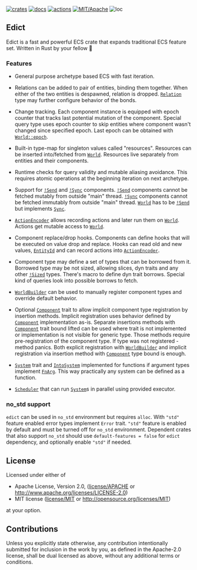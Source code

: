 
[![crates](https://img.shields.io/crates/v/edict.svg?style=for-the-badge&label=edict)](https://crates.io/crates/edict)
[![docs](https://img.shields.io/badge/docs.rs-edict-66c2a5?style=for-the-badge&labelColor=555555&logoColor=white)](https://docs.rs/edict)
[![actions](https://img.shields.io/github/actions/workflow/status/zakarumych/edict/badge.yml?branch=master&style=for-the-badge)](https://github.com/zakarumych/edict/actions/workflows/badge.yml)
[![MIT/Apache](https://img.shields.io/badge/license-MIT%2FApache-blue.svg?style=for-the-badge)](COPYING)
![loc](https://img.shields.io/tokei/lines/github/zakarumych/edict?style=for-the-badge)

## Edict

Edict is a fast and powerful ECS crate that expands traditional ECS feature set.
Written in Rust by your fellow 🦀

### Features

* General purpose archetype based ECS with fast iteration.

* Relations can be added to pair of entities, binding them together.
  When either of the two entities is despawned, relation is dropped.
  [`Relation`] type may further configure behavior of the bonds.

* Change tracking.
  Each component instance is equipped with epoch counter that tracks last potential mutation of the component.
  Special query type uses epoch counter to skip entities where component wasn't changed since specified epoch.
  Last epoch can be obtained with [`World::epoch`].

* Built-in type-map for singleton values called "resources".
  Resources can be inserted into/fetched from [`World`].
  Resources live separately from entities and their components.

* Runtime checks for query validity and mutable aliasing avoidance.
  This requires atomic operations at the beginning iteration on next archetype.

* Support for [`!Send`] and [`!Sync`] components.
  [`!Send`] components cannot be fetched mutably from outside "main" thread.
  [`!Sync`] components cannot be fetched immutably from outside "main" thread.
  [`World`] has to be [`!Send`] but implements [`Sync`].

* [`ActionEncoder`] allows recording actions and later run them on [`World`].
  Actions get mutable access to [`World`].

* Component replace/drop hooks.
  Components can define hooks that will be executed on value drop and replace.
  Hooks can read old and new values, [`EntityId`] and can record actions into [`ActionEncoder`].

* Component type may define a set of types that can be borrowed from it.
  Borrowed type may be not sized, allowing slices, dyn traits and any other [`!Sized`] types.
  There's macro to define dyn trait borrows.
  Special kind of queries look into possible borrows to fetch.

* [`WorldBuilder`] can be used to manually register component types and override default behavior.

* Optional [`Component`] trait to allow implicit component type registration by insertion methods.
  Implicit registration uses behavior defined by [`Component`] implementation as-is.
  Separate insertions methods with [`Component`] trait bound lifted can be used where trait is not implemented or implementation is not visible for generic type.
  Those methods require pre-registration of the component type. If type was not registered - method panics.
  Both explicit registration with [`WorldBuilder`] and implicit registration via insertion method with [`Component`] type bound is enough.

* [`System`] trait and [`IntoSystem`] implemented for functions if argument types implement [`FnArg`].
  This way practically any system can be defined as a function.

* [`Scheduler`] that can run [`System`]s in parallel using provided executor.

### no_std support

`edict` can be used in `no_std` environment but requires `alloc`.
With `"std"` feature enabled error types implement `Error` trait.
`"std"` feature is enabled by default and must be turned off for `no_std` environment.
Dependent crates that also support `no_std` should use `default-features = false` for `edict` dependency,
and optionally enable `"std"` if needed.

[`Send`]: https://doc.rust-lang.org/std/marker/trait.Send.html
[`!Send`]: https://doc.rust-lang.org/std/marker/trait.Send.html
[`Sync`]: https://doc.rust-lang.org/std/marker/trait.Sync.html
[`!Sync`]: https://doc.rust-lang.org/std/marker/trait.Sync.html
[`World`]: https://docs.rs/edict/latest/edict/world/struct.World.html
[`ActionEncoder`]: https://docs.rs/edict/latest/edict/action/struct.ActionEncoder.html
[`EntityId`]: https://docs.rs/edict/latest/edict/entity/struct.EntityId.html
[`!Sized`]: https://doc.rust-lang.org/std/marker/trait.Sized.html
[`Component`]: https://docs.rs/edict/latest/edict/component/struct.Component.html
[`World::epoch`]: https://docs.rs/edict/latest/edict/world/struct.World.html#method.epoch
[`Relation`]: https://docs.rs/edict/latest/edict/relation/trait.Relation.html
[`WorldBuilder`]: https://docs.rs/edict/latest/edict/world/struct.WorldBuilder.html
[`System`]: https://docs.rs/edict/latest/edict/system/struct.System.html
[`IntoSystem`]: https://docs.rs/edict/latest/edict/system/struct.IntoSystem.html
[`FnArg`]: https://docs.rs/edict/latest/edict/system/struct.FnArg.html
[`Scheduler`]: https://docs.rs/edict/latest/edict/scheduler/struct.Scheduler.html

## License

Licensed under either of

* Apache License, Version 2.0, ([license/APACHE](license/APACHE) or http://www.apache.org/licenses/LICENSE-2.0)
* MIT license ([license/MIT](license/MIT) or http://opensource.org/licenses/MIT)

at your option.

## Contributions

Unless you explicitly state otherwise, any contribution intentionally submitted for inclusion in the work by you, as defined in the Apache-2.0 license, shall be dual licensed as above, without any additional terms or conditions.
